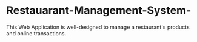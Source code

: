 # Restauarant-Management-System-
This Web Application is well-designed to manage a restaurant's products and online transactions.
